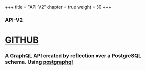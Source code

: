 +++
title = "API-V2"
chapter = true
weight = 30
+++

### API-V2

# [GITHUB](https://github.com/nossas/bonde-graphql)

### A GraphQL API created by reflection over a PostgreSQL schema. Using [postgraphql](https://github.com/postgraphql/postgraphql)
